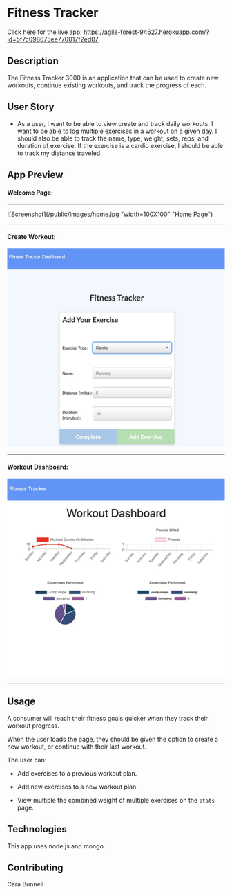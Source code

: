 # Fitness Tracker

Click here for the live app: https://agile-forest-94627.herokuapp.com/?id=5f7c098675ee770017f2ed07

## Description

The Fitness Tracker 3000 is an application that can be used to create new workouts, continue existing workouts, and track the progress of each.

## User Story

* As a user, I want to be able to view create and track daily workouts. I want to be able to log multiple exercises in a workout on a given day. I should also be able to track the name, type, weight, sets, reps, and duration of exercise. If the exercise is a cardio exercise, I should be able to track my distance traveled.

## App Preview

#### Welcome Page:
_________________
![Screenshot](/public/images/home.jpg "width=100X100" "Home Page")
___________________
#### Create Workout: 
![Screenshot](/public/images/oldworkout.jpg "Enter Page")
_____________________
#### Workout Dashboard:
![Screenshot](/public/images/dashboard.jpg "Dashboard")
_______________________

## Usage

A consumer will reach their fitness goals quicker when they track their workout progress.

When the user loads the page, they should be given the option to create a new workout, or continue with their last workout.

The user can:

  * Add exercises to a previous workout plan.

  * Add new exercises to a new workout plan.

  * View multiple the combined weight of multiple exercises on the `stats` page.

## Technologies

This app uses node.js and mongo.

## Contributing

Cara Bunnell
